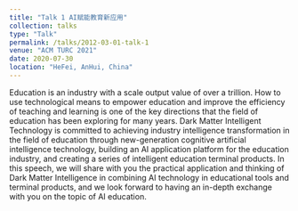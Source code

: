 ```yaml
---
title: "Talk 1 AI赋能教育新应用"
collection: talks
type: "Talk"
permalink: /talks/2012-03-01-talk-1
venue: "ACM TURC 2021"
date: 2020-07-30
location: "HeFei, AnHui, China"
---
```


Education is an industry with a scale output value of over a trillion. How to use technological means to empower education and improve the efficiency of teaching and learning is one of the key directions that the field of education has been exploring for many years. Dark Matter Intelligent Technology is committed to achieving industry intelligence transformation in the field of education through new-generation cognitive artificial intelligence technology, building an AI application platform for the education industry, and creating a series of intelligent education terminal products. In this speech, we will share with you the practical application and thinking of Dark Matter Intelligence in combining AI technology in educational tools and terminal products, and we look forward to having an in-depth exchange with you on the topic of AI education.
